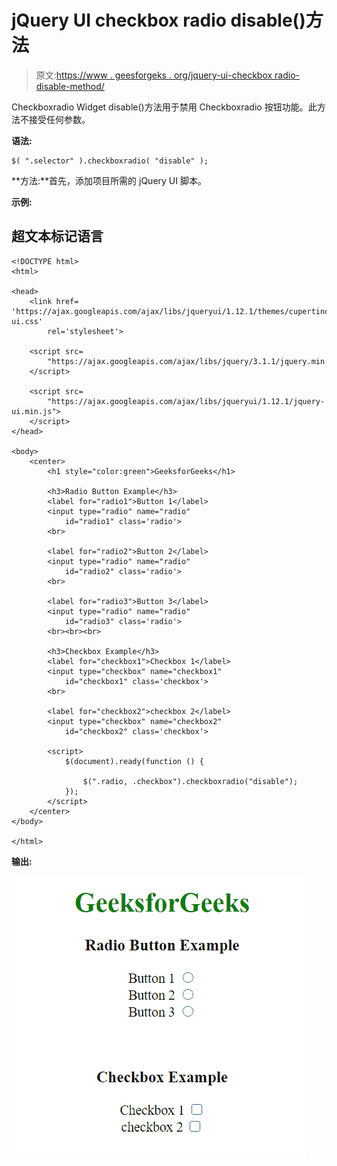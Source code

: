 # jQuery UI checkbox radio disable()方法

> 原文:[https://www . geesforgeks . org/jquery-ui-checkbox radio-disable-method/](https://www.geeksforgeeks.org/jquery-ui-checkboxradio-disable-method/)

Checkboxradio Widget disable()方法用于禁用 Checkboxradio 按钮功能。此方法不接受任何参数。

**语法:**

```
$( ".selector" ).checkboxradio( "disable" );
```

**方法:**首先，添加项目所需的 jQuery UI 脚本。

> <link href="“https://code.jquery.com/ui/1.10.4/themes/ui-lightness/jquery-ui.css”" rel="“stylesheet”">

**示例:**

## 超文本标记语言

```
<!DOCTYPE html>
<html>

<head>
    <link href=
'https://ajax.googleapis.com/ajax/libs/jqueryui/1.12.1/themes/cupertino/jquery-ui.css'
        rel='stylesheet'>

    <script src=
        "https://ajax.googleapis.com/ajax/libs/jquery/3.1.1/jquery.min.js">
    </script>

    <script src=
        "https://ajax.googleapis.com/ajax/libs/jqueryui/1.12.1/jquery-ui.min.js">
    </script>
</head>

<body>
    <center>
        <h1 style="color:green">GeeksforGeeks</h1>

        <h3>Radio Button Example</h3>
        <label for="radio1">Button 1</label>
        <input type="radio" name="radio" 
            id="radio1" class='radio'>
        <br>

        <label for="radio2">Button 2</label>
        <input type="radio" name="radio" 
            id="radio2" class='radio'>
        <br>

        <label for="radio3">Button 3</label>
        <input type="radio" name="radio" 
            id="radio3" class='radio'>
        <br><br><br>

        <h3>Checkbox Example</h3>
        <label for="checkbox1">Checkbox 1</label>
        <input type="checkbox" name="checkbox1" 
            id="checkbox1" class='checkbox'>
        <br>

        <label for="checkbox2">checkbox 2</label>
        <input type="checkbox" name="checkbox2" 
            id="checkbox2" class='checkbox'>

        <script>
            $(document).ready(function () {

                $(".radio, .checkbox").checkboxradio("disable");
            }); 
        </script>
    </center>
</body>

</html>
```

**输出:**

![](img/3a290e21fa81892e6cc6decdd9f4d14c.png)